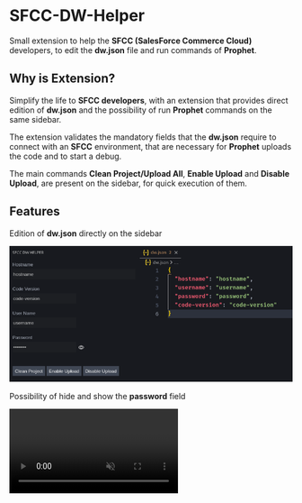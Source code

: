 # SFCC-DW-Helper
Small extension to help the **SFCC (SalesForce Commerce Cloud)** developers, to edit the **dw.json** file and run commands of **Prophet**.

## Why is Extension?
Simplify the life to **SFCC developers**, with an extension that provides direct edition of **dw.json** and the possibility of run **Prophet** commands on the same sidebar.

The extension validates the mandatory fields that the **dw.json** require to connect with an **SFCC** environment, that are necessary for **Prophet** uploads the code and to start a debug. 


The main commands **Clean Project/Upload All**, **Enable Upload** and **Disable Upload**, are present on the sidebar, for quick execution of them.

## Features
Edition of **dw.json** directly on the sidebar

![](/media/edit_json.png)


Possibility of hide and show the **password** field

<video autoplay loop muted playsinline>
  <source src="/media/password_show_hide.webm" type="video/webm">
</video>


